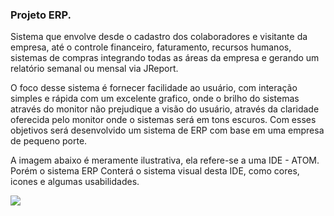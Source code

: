 ### Projeto ERP.
Sistema que envolve desde o cadastro dos colaboradores e visitante da empresa,
até o controle financeiro, faturamento, recursos humanos, sistemas de compras integrando todas as áreas da empresa e gerando um relatório semanal ou mensal via JReport.

O foco desse sistema é fornecer facilidade ao usuário, com interação simples e rápida com um excelente grafico, onde o brilho do sistemas através do monitor não prejudique a visão do usuário, através da claridade oferecida pelo monitor onde o sistemas será em tons escuros. Com esses objetivos será desenvolvido um sistema de ERP com base em uma empresa de pequeno porte.

A imagem abaixo é meramente ilustrativa, ela refere-se a uma IDE - ATOM. Porém o sistema ERP Conterá o sistema visual desta IDE, como cores, icones e algumas usabilidades.

<img src="https://github.com/rafaelcarvalhocaetano/ERP/blob/master/ERP-RRVH/src/img/imagem.png">
